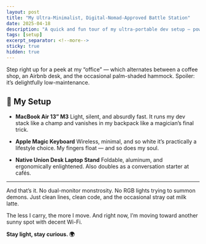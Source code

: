 ```yaml
---
layout: post
title: "My Ultra-Minimalist, Digital-Nomad-Approved Battle Station"
date: 2025-04-18
description: "A quick and fun tour of my ultra-portable dev setup — powered by minimalism, oat milk, and good Wi-Fi."
tags: [setup]
excerpt_separator: <!--more-->
sticky: true
hidden: true
---
```


Step right up for a peek at my “office” — which alternates between a coffee shop, an Airbnb desk, and the occasional palm-shaded hammock. <!--more-->Spoiler: it’s delightfully low-maintenance.

## 🔧 My Setup

- **MacBook Air 13” M3**
  Light, silent, and absurdly fast. It runs my dev stack like a champ and vanishes in my backpack like a magician’s final trick.

- **Apple Magic Keyboard**
  Wireless, minimal, and so white it’s practically a lifestyle choice. My fingers float — and so does my soul.

- **Native Union Desk Laptop Stand**
  Foldable, aluminum, and ergonomically enlightened. Also doubles as a conversation starter at cafés.

---

And that’s it. No dual-monitor monstrosity. No RGB lights trying to summon demons.
Just clean lines, clean code, and the occasional stray oat milk latte.

The less I carry, the more I move. And right now, I’m moving toward another sunny spot with decent Wi-Fi.

**Stay light, stay curious. 🌍**
